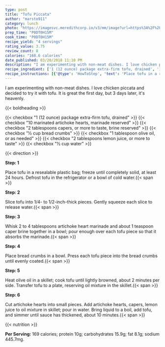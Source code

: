 ```yaml
---
type: post
title: "Tofu Piccata"
author: "marsto911"
category: lunch
photo: "https://imagesvc.meredithcorp.io/v3/mm/image?url=https%3A%2F%2Fimages.media-allrecipes.com%2Fuserphotos%2F3264188.jpg"
prep_time: "P0DT0H15M"
cook_time: "P0DT0H15M"
recipe_yield: "4 servings"
rating_value: 3.75
review_count: 8
calories: "168.6 calories"
date_published: 03/20/2018 11:10 PM
description: "I am experimenting with non-meat dishes. I love chicken piccata and decided to try it with tofu. It is great the first day, but 3 days later, it's heavenly."
recipe_ingredient: ['1 (12 ounce) package extra-firm tofu, drained', '10 marinated artichoke hearts, marinade reserved', '2 tablespoons capers, or more to taste, brine reserved', '½ cup bread crumbs', '1 tablespoon olive oil, or as needed', '2 tablespoons lemon juice, or more to taste', '½ cup water']
recipe_instructions: [{'@type': 'HowToStep', 'text': 'Place tofu in a resealable plastic bag; freeze until completely solid, at least 24 hours. Defrost tofu in the refrigerator or a bowl of cold water.\n'}, {'@type': 'HowToStep', 'text': 'Slice tofu into 1/4- to 1/2-inch-thick pieces. Gently squeeze each slice to release water.\n'}, {'@type': 'HowToStep', 'text': 'Whisk 2 to 4 tablespoons artichoke heart marinade and about 1 teaspoon caper brine together in a bowl; pour enough over each tofu piece so that it absorbs the marinade.\n'}, {'@type': 'HowToStep', 'text': 'Place bread crumbs in a bowl. Press each tofu piece into the bread crumbs until evenly coated.\n'}, {'@type': 'HowToStep', 'text': 'Heat olive oil in a skillet; cook tofu until lightly browned, about 2 minutes per side. Transfer tofu to a plate, reserving oil mixture in the skillet.\n'}, {'@type': 'HowToStep', 'text': 'Cut artichoke hearts into small pieces. Add artichoke hearts, capers, lemon juice to oil mixture in skillet; pour in water. Bring liquid to a boil, add tofu, and simmer until sauce has thickened, about 10 minutes.\n'}]
---
```


I am experimenting with non-meat dishes. I love chicken piccata and decided to try it with tofu. It is great the first day, but 3 days later, it's heavenly. 

{{< boldheading >}}

{{< checkbox "1 (12 ounce) package extra-firm tofu, drained" >}}
{{< checkbox "10  marinated artichoke hearts, marinade reserved" >}}
{{< checkbox "2 tablespoons capers, or more to taste, brine reserved" >}}
{{< checkbox "½ cup bread crumbs" >}}
{{< checkbox "1 tablespoon olive oil, or as needed" >}}
{{< checkbox "2 tablespoons lemon juice, or more to taste" >}}
{{< checkbox "½ cup water" >}}


{{< direction >}}

**Step: 1**

Place tofu in a resealable plastic bag; freeze until completely solid, at least 24 hours. Defrost tofu in the refrigerator or a bowl of cold water.{{< span >}}

**Step: 2**

Slice tofu into 1/4- to 1/2-inch-thick pieces. Gently squeeze each slice to release water.{{< span >}}

**Step: 3**

Whisk 2 to 4 tablespoons artichoke heart marinade and about 1 teaspoon caper brine together in a bowl; pour enough over each tofu piece so that it absorbs the marinade.{{< span >}}

**Step: 4**

Place bread crumbs in a bowl. Press each tofu piece into the bread crumbs until evenly coated.{{< span >}}

**Step: 5**

Heat olive oil in a skillet; cook tofu until lightly browned, about 2 minutes per side. Transfer tofu to a plate, reserving oil mixture in the skillet.{{< span >}}

**Step: 6**

Cut artichoke hearts into small pieces. Add artichoke hearts, capers, lemon juice to oil mixture in skillet; pour in water. Bring liquid to a boil, add tofu, and simmer until sauce has thickened, about 10 minutes.{{< span >}}

{{< nutrition >}}

**Per Serving:** 169 calories; protein 10g; carbohydrates 15.9g; fat 8.1g; sodium 445.7mg.